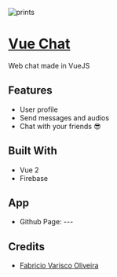 ![prints](./doc/chat.jpg)

# [Vue Chat](https://github.com/fabriciovo/vue-chat)
Web chat made in VueJS

## Features
* User profile
* Send messages and audios
* Chat with your friends :sunglasses:

## Built With
* Vue 2
* Firebase

## App
* Github Page: ---


## Credits

- [Fabricio Varisco Oliveira](https://github.com/fabriciovo)
